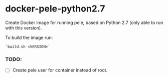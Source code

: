 # docker-pele-python2.7

Create Docker image for running pele, based on Python 2.7 (only able to run with this version).

To build the image run:

	`build.sh <VERSION>`


### TODO:

- [ ]  Create pele user for container instead of root.
